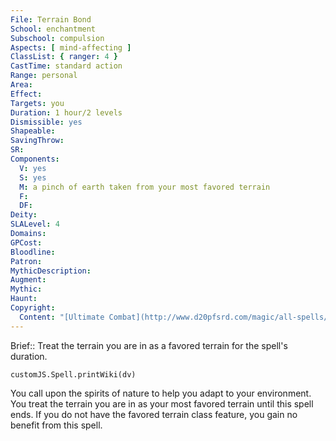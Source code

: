```yaml
---
File: Terrain Bond
School: enchantment
Subschool: compulsion
Aspects: [ mind-affecting ]
ClassList: { ranger: 4 }
CastTime: standard action
Range: personal
Area: 
Effect: 
Targets: you
Duration: 1 hour/2 levels
Dismissible: yes
Shapeable: 
SavingThrow: 
SR: 
Components:
  V: yes
  S: yes
  M: a pinch of earth taken from your most favored terrain
  F: 
  DF: 
Deity: 
SLALevel: 4
Domains: 
GPCost: 
Bloodline: 
Patron: 
MythicDescription: 
Augment: 
Mythic: 
Haunt: 
Copyright:
  Content: "[Ultimate Combat](http://www.d20pfsrd.com/magic/all-spells/t/terrain-bond)"
---
```

Brief:: Treat the terrain you are in as a favored terrain for the spell's duration.

```dataviewjs
customJS.Spell.printWiki(dv)
```

You call upon the spirits of nature to help you adapt to your environment. You treat the terrain you are in as your most favored terrain until this spell ends.  If you do not have the favored terrain class feature, you gain no benefit from this spell.
